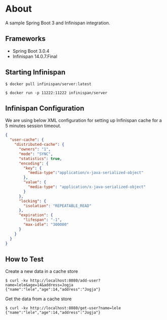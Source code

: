 # About
A sample Spring Boot 3 and Infinispan integration.

## Frameworks
- Spring Boot 3.0.4
- Infinispan 14.0.7.Final

## Starting Infinispan
```
$ docker pull infinispan/server:latest

$ docker run -p 11222:11222 infinispan/server
```

## Infinispan Configuration
We are using below XML configuration for setting up Infinispan cache for a 5 minutes session timeout.
```json
{
  "user-cache": {
    "distributed-cache": {
      "owners": "1",
      "mode": "SYNC",
      "statistics": true,
      "encoding": {
        "key": {
          "media-type":"application/x-java-serialized-object"
        },
        "value": {
          "media-type": "application/x-java-serialized-object"
        }
      },
      "locking": {
        "isolation": "REPEATABLE_READ"
      },
      "expiration": {
        "lifespan": "-1",
        "max-idle": "300000"
      }
    }
  }
}
```

## How to Test
Create a new data in a cache store
```
$ curl -kv http://localhost:8080/add-user?name=lele&age=14&address=Jogja
{"name":"lele","age":14,"address":"Jogja"} 
```

Get the data from a cache store
```
$ curl -kv http://localhost:8080/get-user?name=lele
{"name":"lele","age":14,"address":"Jogja"} 
```